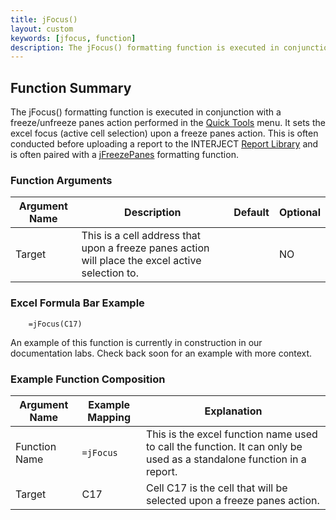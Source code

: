 ```yaml
---
title: jFocus()
layout: custom
keywords: [jfocus, function]
description: The jFocus() formatting function is executed in conjunction with a freeze/unfreeze panes action performed in the Quick Tools menu. 
---
```


## Function Summary

The jFocus() formatting function is executed in conjunction with a freeze/unfreeze panes action performed in the [Quick Tools](/wGetStarted/INTERJECT-Ribbon-Menu-Items_83689479.html#quick-tools) menu. It sets the excel focus (active cell selection) upon a freeze panes action. This is often conducted before uploading a report to the INTERJECT [Report Library](/wAbout/Report-Library-Basics_61702517.html) and is often paired with a [jFreezePanes](/wIndex/jFreezePanes_128552956.html) formatting function.

### Function Arguments

| Argument Name | Description                                                                                      | Default | Optional |
|----------------|--------------------------------------------------------------------------------------------------|---------|----------|
| Target         | This is a cell address that upon a freeze panes action will place the excel active selection to. |         | NO       |

### Excel Formula Bar Example

```Excel
    =jFocus(C17)
```
An example of this function is currently in construction in our documentation labs. Check back soon for an example with more context.

### Example Function Composition

| Argument Name | Example Mapping | Explanation                                                                                                          |
|---------------|-----------------|----------------------------------------------------------------------------------------------------------------------|
| Function Name | `=jFocus`       | This is the excel function name used to call the function. It can only be used as a standalone function in a report. |
| Target        | C17             | Cell C17 is the cell that will be selected upon a freeze panes action.                                               |
